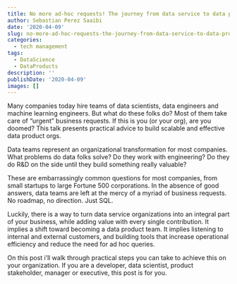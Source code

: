 ```yaml
---
title: No more ad-hoc requests! The journey from data service to data product organizations
author: Sebastian Perez Saaibi
date: '2020-04-09'
slug: no-more-ad-hoc-requests-the-journey-from-data-service-to-data-product-organizations
categories:
  - tech management
tags:
  - DataScience
  - DataProducts
description: ''
publishDate: '2020-04-09'
images: []
---
```



Many companies today hire teams of data scientists, data engineers and machine learning engineers. But what do these folks do? Most of them take care of “urgent” business requests. If this is you (or your org), are you doomed? This talk presents practical advice to build scalable and effective data product orgs.

Data teams represent an organizational transformation for most companies. What problems do data folks solve? Do they work with engineering? Do they do R&D on the side until they build something really valuable?

These are embarrassingly common questions for most companies, from small startups to large Fortune 500 corporations. In the absence of good answers, data teams are left at the mercy of a myriad of business requests. No roadmap, no direction. Just SQL.

Luckily, there is a way to turn data service organizations into an integral part of your business, while adding value with every single contribution. It implies a shift toward becoming a data product team. It implies listening to internal and external customers, and building tools that increase operational efficiency and reduce the need for ad hoc queries.

On this post i’ll walk through practical steps you can take to achieve this on your organization. If you are a developer, data scientist, product stakeholder, manager or executive, this post is for you.
